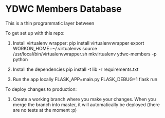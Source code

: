 # YDWC Members Database

This is a thin programmatic layer between 

To get set up with this repo:
   
1) Install virtualenv wrapper:
    pip install virtualenvwrapper
    export WORKON_HOME=~/.virtualenvs
    source /usr/local/bin/virtualenvwrapper.sh
    mkvirtualenv ydwc-members -p python

2) Install the dependencies
    pip install -t lib -r requirements.txt

3) Run the app locally
    FLASK_APP=main.py FLASK_DEBUG=1 flask run


To deploy changes to production:
1) Create a working branch where you make your changes. When you merge the
branch into master, it will automatically be deployed (there are no tests
at the moment :p)


